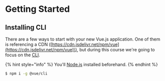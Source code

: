 # Getting Started

## Installing CLI

There are a few ways to start with your new Vue.js application. One of them is referencing a CDN \([https://cdn.jsdelivr.net/npm/vue](https://cdn.jsdelivr.net/npm/vue)\), but during this course we're going to focus on the [CLI](https://cli.vuejs.org). 

{% hint style="info" %}
 You'll [Node.js](https://nodejs.org/en/) installed beforehand.
{% endhint %}

```bash
$ npm i -g @vue/cli
```



